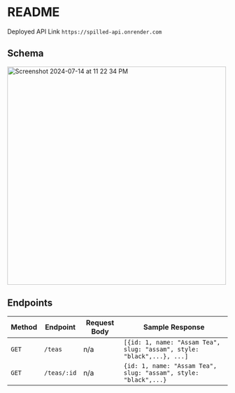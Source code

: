 # README

<!--This README would normally document whatever steps are necessary to get the
application up and running.

Things you may want to cover:

* Ruby version

* System dependencies

* Configuration

* Database initialization

* How to run the test suite-->

Deployed API Link `https://spilled-api.onrender.com`

## Schema

<img width="500" alt="Screenshot 2024-07-14 at 11 22 34 PM" src="https://github.com/user-attachments/assets/45173c46-4841-4d91-880c-4aa23ef303b1">

## Endpoints
| Method | Endpoint | Request Body | Sample Response |
--- | --- | --- | ---
`GET` | `/teas` | n/a | `[{id: 1, name: "Assam Tea", slug: "assam", style: "black",...}, ...]`
`GET` | `/teas/:id` | n/a | `{id: 1, name: "Assam Tea", slug: "assam", style: "black",...}`

